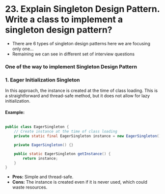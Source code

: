 # 23. Explain Singleton Design Pattern. Write a class to implement a singleton design pattern?

- There are 6 types of singleton design patterns here we are focusing only one...
- Remaining we can see in different set of interview questions

### One of the way to implement Singleton Design Pattern

### 1. Eager Initialization Singleton
In this approach, the instance is created at the time of class loading. This is a straightforward and thread-safe method, but it does not allow for lazy initialization.

#### Example:
```java

public class EagerSingleton {
    // Create instance at the time of class loading
    private static final EagerSingleton instance = new EagerSingleton();

    private EagerSingleton() {}

    public static EagerSingleton getInstance() {
        return instance;
    }
}
```
- **Pros:** Simple and thread-safe.
- **Cons:** The instance is created even if it is never used, which could waste resources.
